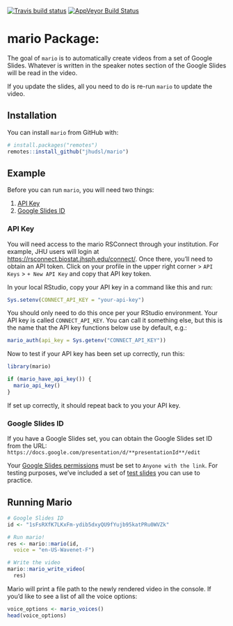 
[![Travis build
status](https://travis-ci.com/jhudsl/mario.svg?branch=master)](https://travis-ci.com/jhudsl/mario)
[![AppVeyor Build
Status](https://ci.appveyor.com/api/projects/status/github/jhudsl/mario?branch=master&svg=true)](https://ci.appveyor.com/project/jhudsl/mario)
<!-- README.md is generated from README.Rmd. Please edit that file -->

# mario Package:

The goal of `mario` is to automatically create videos from a set of
Google Slides. Whatever is written in the speaker notes section of the
Google Slides will be read in the video.

If you update the slides, all you need to do is re-run `mario` to update
the video.

## Installation

You can install `mario` from GitHub with:

``` r
# install.packages("remotes")
remotes::install_github("jhudsl/mario")
```

## Example

Before you can run `mario`, you will need two things:

1)  [API Key](#api-key)
2)  [Google Slides ID](#google-slides-id)

### API Key

You will need access to the mario RSConnect through your institution.
For example, JHU users will login at
<https://rsconnect.biostat.jhsph.edu/connect/>. Once there, you’ll need
to obtain an API token. Click on your profile in the upper right corner
\> `API Keys` \> `+ New API Key` and copy that API key token.

In your local RStudio, copy your API key in a command like this and run:

``` r
Sys.setenv(CONNECT_API_KEY = "your-api-key")
```

You should only need to do this once per your RStudio environment. Your
API key is called `CONNECT_API_KEY`. You can call it something else, but
this is the name that the API key functions below use by default, e.g.:

``` r
mario_auth(api_key = Sys.getenv("CONNECT_API_KEY"))
```

Now to test if your API key has been set up correctly, run this:

``` r
library(mario)

if (mario_have_api_key()) {
  mario_api_key()
}
```

If set up correctly, it should repeat back to you your API key.

### Google Slides ID

If you have a Google Slides set, you can obtain the Google Slides set ID
from the URL:
`https://docs.google.com/presentation/d/**presentationId**/edit`

Your [Google Slides
permissions](https://www.youtube.com/watch?v=zHSfwaZIVbM) must be set to
`Anyone with the link`. For testing purposes, we’ve included a set of
[test
slides](https://docs.google.com/presentation/d/1sFsRXfK7LKxFm-ydib5dxyQU9fYujb95katPRu0WVZk/edit#slide=id.p)
you can use to practice.

## Running Mario

``` r
# Google Slides ID
id <- "1sFsRXfK7LKxFm-ydib5dxyQU9fYujb95katPRu0WVZk"

# Run mario!
res <- mario::mario(id,
  voice = "en-US-Wavenet-F")

# Write the video
mario::mario_write_video(
  res)
```

Mario will print a file path to the newly rendered video in the console.
If you’d like to see a list of all the voice options:

``` r
voice_options <- mario_voices()
head(voice_options)
```
